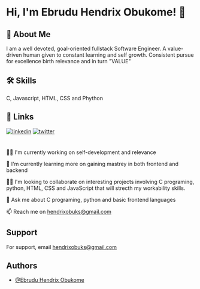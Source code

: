 
# Hi, I'm Ebrudu Hendrix Obukome! 👋


## 🚀 About Me
I am a well devoted, goal-oriented fullstack Software Engineer.
A value-driven human given to constant learning and self growth. Consistent pursue for excellence birth relevance and in turn "VALUE"



## 🛠 Skills
C, Javascript, HTML, CSS and Phython


## 🔗 Links
[![linkedin](https://img.shields.io/badge/linkedin-0A66C2?style=for-the-badge&logo=linkedin&logoColor=white)](https://www.linkedin.com/in/hendrix-ebrudu-264a181a5/)
[![twitter](https://img.shields.io/badge/twitter-1DA1F2?style=for-the-badge&logo=twitter&logoColor=white)](https://twitter.com/hendrix_obuks)


#

👩‍💻 I'm currently working on self-development and relevance

🧠 I'm currently learning more on gaining mastrey in both frontend and backend

👯‍♀️ I'm looking to collaborate on interesting projects involving C programing, python, HTML, CSS and JavaScript that will strecth my workability skills.

💬 Ask me about C programing, python and basic frontend languages

📫 Reach me on hendrixobuks@gmail.com


## Support

For support, email hendrixobuks@gmail.com

## Authors

- [@Ebrudu Hendrix Obukome](https://www.github.com/HendrixTech)

